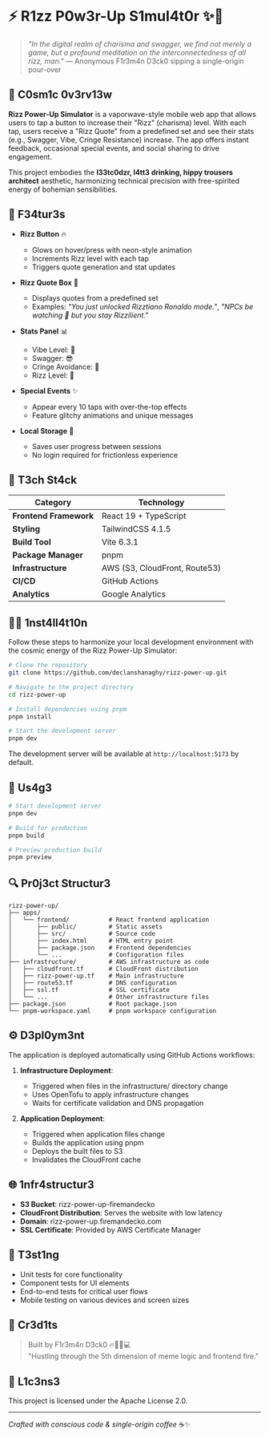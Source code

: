 # ⚡ R1zz P0w3r-Up S1mul4t0r ✨🌈

> *"In the digital realm of charisma and swagger, we find not merely a game, but a profound meditation on the interconnectedness of all rizz, man."* — Anonymous F1r3m4n D3ck0 sipping a single-origin pour-over

## 🧠 C0sm1c 0v3rv13w

**Rizz Power-Up Simulator** is a vaporwave-style mobile web app that allows users to tap a button to increase their "Rizz" (charisma) level. With each tap, users receive a "Rizz Quote" from a predefined set and see their stats (e.g., Swagger, Vibe, Cringe Resistance) increase. The app offers instant feedback, occasional special events, and social sharing to drive engagement.

This project embodies the **l33tc0dzr, l4tt3 drinking, hippy trousers architect** aesthetic, harmonizing technical precision with free-spirited energy of bohemian sensibilities.

## 🌱 F34tur3s

- **Rizz Button** 🔥
  - Glows on hover/press with neon-style animation
  - Increments Rizz level with each tap
  - Triggers quote generation and stat updates

- **Rizz Quote Box** 💬
  - Displays quotes from a predefined set
  - Examples: *"You just unlocked Rizztiano Ronaldo mode."*, *"NPCs be watching 👀 but you stay Rizzilient."*

- **Stats Panel** 📊
  - Vibe Level: 🌊
  - Swagger: 😎
  - Cringe Avoidance: 🧠
  - Rizz Level: 🚀

- **Special Events** ✨
  - Appear every 10 taps with over-the-top effects
  - Feature glitchy animations and unique messages

- **Local Storage** 💾
  - Saves user progress between sessions
  - No login required for frictionless experience

## 🔮 T3ch St4ck

| Category | Technology |
|----------|------------|
| **Frontend Framework** | React 19 + TypeScript |
| **Styling** | TailwindCSS 4.1.5 |
| **Build Tool** | Vite 6.3.1 |
| **Package Manager** | pnpm |
| **Infrastructure** | AWS (S3, CloudFront, Route53) |
| **CI/CD** | GitHub Actions |
| **Analytics** | Google Analytics |

## 🧘‍♂️ 1nst4ll4t10n

Follow these steps to harmonize your local development environment with the cosmic energy of the Rizz Power-Up Simulator:

```bash
# Clone the repository
git clone https://github.com/declanshanaghy/rizz-power-up.git

# Navigate to the project directory
cd rizz-power-up

# Install dependencies using pnpm
pnpm install

# Start the development server
pnpm dev
```

The development server will be available at `http://localhost:5173` by default.

## 🌈 Us4g3

```bash
# Start development server
pnpm dev

# Build for production
pnpm build

# Preview production build
pnpm preview
```

## 🔍 Pr0j3ct Structur3

```
rizz-power-up/
├── apps/
│   └── frontend/           # React frontend application
│       ├── public/         # Static assets
│       ├── src/            # Source code
│       ├── index.html      # HTML entry point
│       ├── package.json    # Frontend dependencies
│       └── ...             # Configuration files
├── infrastructure/         # AWS infrastructure as code
│   ├── cloudfront.tf       # CloudFront distribution
│   ├── rizz-power-up.tf    # Main infrastructure
│   ├── route53.tf          # DNS configuration
│   ├── ssl.tf              # SSL certificate
│   └── ...                 # Other infrastructure files
├── package.json            # Root package.json
└── pnpm-workspace.yaml     # pnpm workspace configuration
```

## ⚙️ D3pl0ym3nt

The application is deployed automatically using GitHub Actions workflows:

1. **Infrastructure Deployment**:
   - Triggered when files in the infrastructure/ directory change
   - Uses OpenTofu to apply infrastructure changes
   - Waits for certificate validation and DNS propagation

2. **Application Deployment**:
   - Triggered when application files change
   - Builds the application using pnpm
   - Deploys the built files to S3
   - Invalidates the CloudFront cache

## 🌐 1nfr4structur3

- **S3 Bucket**: rizz-power-up-firemandecko
- **CloudFront Distribution**: Serves the website with low latency
- **Domain**: rizz-power-up.firemandecko.com
- **SSL Certificate**: Provided by AWS Certificate Manager

## 🧪 T3st1ng

- Unit tests for core functionality
- Component tests for UI elements
- End-to-end tests for critical user flows
- Mobile testing on various devices and screen sizes

## 👤 Cr3d1ts

> Built by F1r3m4n D3ck0 🔥🧘‍♂️💻  
> "Hustling through the 5th dimension of meme logic and frontend fire."

## 📜 L1c3ns3

This project is licensed under the Apache License 2.0.

---

*Crafted with conscious code & single-origin coffee* ☕✨